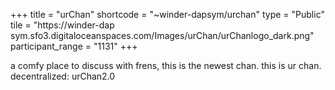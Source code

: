 +++
title = "urChan"
shortcode = "~winder-dapsym/urchan"
type = "Public"
tile = "https://winder-dap sym.sfo3.digitaloceanspaces.com/Images/urChan/urChanlogo_dark.png"
participant_range = "1131"
+++

a comfy place to discuss with frens, this is the newest chan. this is ur chan. decentralized: urChan2.0
